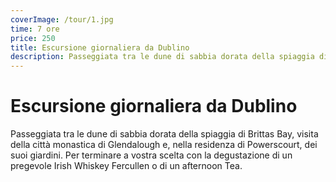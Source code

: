 ```yaml
---
coverImage: /tour/1.jpg
time: 7 ore
price: 250
title: Escursione giornaliera da Dublino
description: Passeggiata tra le dune di sabbia dorata della spiaggia di Brittas Bay, visita della città monastica di Glendalough e, nella residenza di Powerscourt, dei suoi giardini. Per terminare a vostra scelta con la degustazione di un pregevole Irish Whiskey Fercullen o di un afternoon Tea.
---
```


# Escursione giornaliera da Dublino

Passeggiata tra le dune di sabbia dorata della spiaggia di Brittas Bay, visita della città monastica di Glendalough e, nella residenza di Powerscourt, dei suoi giardini. Per terminare a vostra scelta con la degustazione di un pregevole Irish Whiskey Fercullen o di un afternoon Tea.
